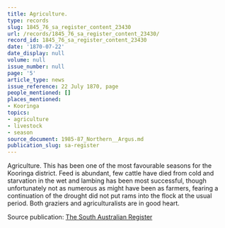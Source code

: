 ```yaml
---
title: Agriculture.
type: records
slug: 1845_76_sa_register_content_23430
url: /records/1845_76_sa_register_content_23430/
record_id: 1845_76_sa_register_content_23430
date: '1870-07-22'
date_display: null
volume: null
issue_number: null
page: '5'
article_type: news
issue_reference: 22 July 1870, page
people_mentioned: []
places_mentioned:
- Kooringa
topics:
- agriculture
- livestock
- season
source_document: 1985-87_Northern__Argus.md
publication_slug: sa-register
---
```


Agriculture.  This has been one of the most favourable seasons for the Kooringa district.  Feed is abundant, few cattle have died from  cold and starvation in the wet and lambing has been most successful, though unfortunately not as numerous as might have been as farmers, fearing a continuation of the drought did not put rams into the flock at the usual period.  Both graziers and agriculturalists are in good heart.

Source publication: [The South Australian Register](/publications/sa-register/)
